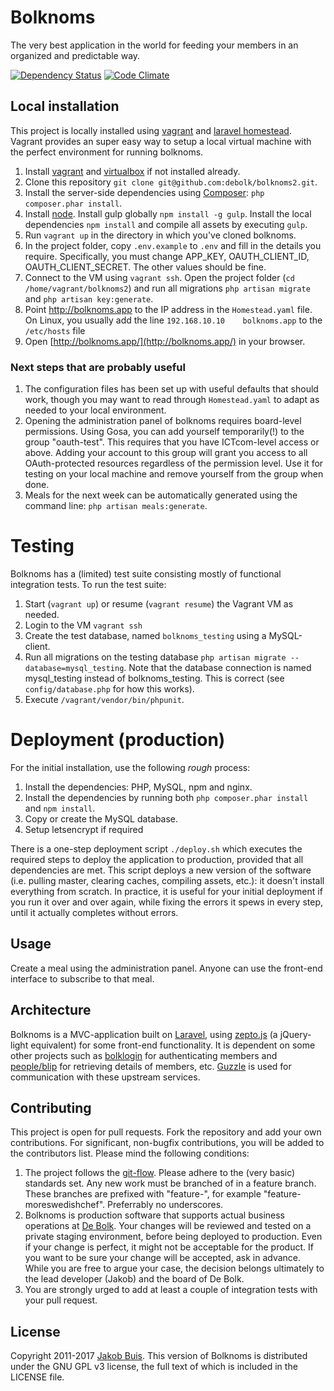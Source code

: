 # Bolknoms
The very best application in the world for feeding your members in an organized and predictable way.

[![Dependency Status](https://www.versioneye.com/user/projects/558f07d031633800240002fa/badge.svg?style=flat)](https://www.versioneye.com/user/projects/558f07d031633800240002fa) [![Code Climate](https://codeclimate.com/github/debolk/bolknoms2/badges/gpa.svg)](https://codeclimate.com/github/debolk/bolknoms2)

## Local installation
This project is locally installed using [vagrant](https://www.vagrantup.com/) and [laravel homestead](http://laravel.com/docs/5.1/homestead). Vagrant provides an super easy way to setup a local virtual machine with the perfect environment for running bolknoms.

1. Install [vagrant](https://www.vagrantup.com/) and [virtualbox](https://www.virtualbox.org/) if not installed already.
1. Clone this repository `git clone git@github.com:debolk/bolknoms2.git`.
1. Install the server-side dependencies using [Composer](https://getcomposer.org/): `php composer.phar install`.
1. Install [node](https://nodejs.org/en/). Install gulp globally `npm install -g gulp`. Install the local dependencies `npm install` and compile all assets by executing `gulp`.
1. Run `vagrant up` in the directory in which you've cloned bolknoms.
1. In the project folder, copy `.env.example` to `.env` and fill in the details you require. Specifically, you must change APP_KEY, OAUTH_CLIENT_ID, OAUTH_CLIENT_SECRET. The other values should be fine.
1. Connect to the VM using `vagrant ssh`. Open the project folder (`cd /home/vagrant/bolknoms2`) and run all migrations `php artisan migrate` and `php artisan key:generate`.
1. Point http://bolknoms.app to the IP address in the `Homestead.yaml` file. On Linux, you usually add the line `192.168.10.10    bolknoms.app` to the `/etc/hosts` file
1. Open [http://bolknoms.app/](http://bolknoms.app/) in your browser.

### Next steps that are probably useful
1. The configuration files has been set up with useful defaults that should work, though you may want to read through `Homestead.yaml` to adapt as needed to your local environment.
1. Opening the administration panel of bolknoms requires board-level permissions. Using Gosa, you can add yourself temporarily(!) to the group "oauth-test". This requires that you have ICTcom-level access or above. Adding your account to this group will grant you access to all OAuth-protected resources regardless of the permission level. Use it for testing on your local machine and remove yourself from the group when done.
1. Meals for the next week can be automatically generated using the command line: `php artisan meals:generate`.

# Testing
Bolknoms has a (limited) test suite consisting mostly of functional integration tests. To run the test suite:

1. Start (`vagrant up`) or resume (`vagrant resume`) the Vagrant VM as needed.
1. Login to the VM `vagrant ssh`
1. Create the test database, named `bolknoms_testing` using a MySQL-client.
1. Run all migrations on the testing database `php artisan migrate --database=mysql_testing`. Note that the database connection is named mysql_testing instead of bolknoms_testing. This is correct (see `config/database.php` for how this works).
1. Execute `/vagrant/vendor/bin/phpunit`.

# Deployment (production)
For the initial installation, use the following *rough* process:

1. Install the dependencies: PHP, MySQL, npm and nginx.
1. Install the dependencies by running both `php composer.phar install` and `npm install`.
1. Copy or create the MySQL database.
1. Setup letsencrypt if required

There is a one-step deployment script `./deploy.sh` which executes the required steps to deploy the application to production, provided that all dependencies are met. This script deploys a new version of the software (i.e. pulling master, clearing caches, compiling assets, etc.): it doesn't install everything from scratch. In practice, it is useful for your initial deployment if you run it over and over again, while fixing the errors it spews in every step, until it actually completes without errors.

## Usage
Create a meal using the administration panel. Anyone can use the front-end interface to subscribe to that meal.

## Architecture
Bolknoms is a MVC-application built on [Laravel](http://laravel.com/), using [zepto.js](http://zeptojs.com/) (a jQuery-light equivalent) for some front-end functionality. It is dependent on some other projects such as [bolklogin](https://auth.debolk.nl/) for authenticating members and [people/blip](https://people.debolk.nl/) for retrieving details of members, etc. [Guzzle](guzzlephp.org) is used for communication with these upstream services.

## Contributing
This project is open for pull requests. Fork the repository and add your own contributions. For significant, non-bugfix contributions, you will be added to the contributors list. Please mind the following conditions:

1. The project follows the [git-flow](http://nvie.com/posts/a-successful-git-branching-model/). Please adhere to the (very basic) standards set. Any new work must be branched of in a feature branch. These branches are prefixed with "feature-", for example "feature-moreswedishchef". Preferrably no underscores.
1. Bolknoms is production software that supports actual business operations at [De Bolk](http://www.debolk.nl). Your changes will be reviewed and tested on a private staging environment, before being deployed to production. Even if your change is perfect, it might not be acceptable for the product. If you want to be sure your change will be accepted, ask in advance. While you are free to argue your case, the decision belongs ultimately to the lead developer (Jakob) and the board of De Bolk.
1. You are strongly urged to add at least a couple of integration tests with your pull request.

## License
Copyright 2011-2017 [Jakob Buis](http://www.jakobbuis.com). This version of Bolknoms is distributed under the GNU GPL v3 license, the full text of which is included in the LICENSE file.
